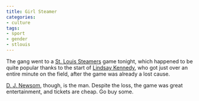 ```yaml
---
title: Girl Steamer
categories:
- culture
tags:
- sport
- gender
- stlouis
---
```


The gang went to a [St. Louis Steamers][1] game tonight, which happened to be quite popular thanks to the start of [Lindsay Kennedy][2], who got just over an entire minute on the field, after the game was already a lost cause.

   [1]: http://www.stlsteamers.com/
   [2]: http://www.misl.net/news/?cat=1&id=3857

[D. J. Newsom][3], though, is the man.  Despite the loss, the game was great entertainment, and tickets are cheap.  Go buy some.

   [3]: http://www.stlsteamers.com/players/?id=22
